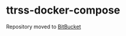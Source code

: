 # ttrss-docker-compose

Repository moved to [BitBucket](https://bitbucket.org/tkock/ttrss-docker-compose)
